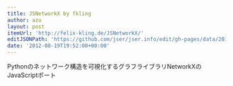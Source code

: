 ```yaml
---
title: JSNetworkX by fkling
author: azu
layout: post
itemUrl: 'http://felix-kling.de/JSNetworkX/'
editJSONPath: 'https://github.com/jser/jser.info/edit/gh-pages/data/2012/08/index.json'
date: '2012-08-19T19:52:00+00:00'
---
```

Pythonのネットワーク構造を可視化するグラフライブラリNetworkXのJavaScriptポート
